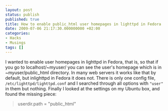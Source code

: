 ```yaml
---
layout: post
status: publish
published: true
title: How to enable public_html user homepages in lighttpd in Fedora
date: 2009-07-06 21:17:30.000000000 +02:00
categories:
- Hacks
- Musings
tags: []
---
```

I wanted to enable user homepages in lighttpd in Fedora, that is, so that if you go to localhost/~myuser/ you can see the user's homepage which is in ~myuser/public_html directory. In many web servers it works like that by default, but inlighttpd in Fedora it does not. There is only one config file, `/etc/lighttpd/lighttpd.conf` and I searched through all options with `"user"` in them but nothing. Finally I looked at the settings on my Ubuntu box, and found the missing piece:
<blockquote>userdir.path = "public_html"</blockquote>
